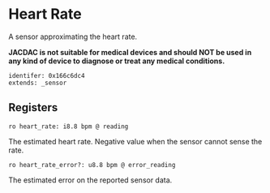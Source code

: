 #  Heart Rate

A sensor approximating the heart rate. 

**JACDAC is not suitable for medical devices and should NOT be used in any kind of device to diagnose or treat any medical conditions.**

    identifer: 0x166c6dc4
    extends: _sensor

## Registers

    ro heart_rate: i8.8 bpm @ reading

The estimated heart rate. Negative value when the sensor cannot sense the rate.

    ro heart_rate_error?: u8.8 bpm @ error_reading

The estimated error on the reported sensor data.

